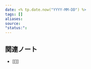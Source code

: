 ```yaml
---
date: <% tp.date.now("YYYY-MM-DD") %>
tags: []
aliases: 
source: 
"status:":
---
```




## 関連ノート
- [[]]